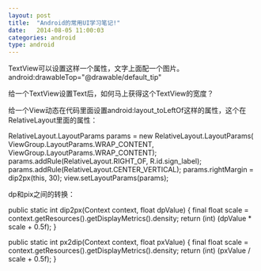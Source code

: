 ```yaml
---
layout: post
title:  "Android的常用UI学习笔记!"
date:   2014-08-05 11:00:03
categories: android
type: android
---
```


TextView可以设置这样一个属性，文字上面配一个图片。
android:drawableTop="@drawable/default_tip"

给一个TextView设置Text后，如何马上获得这个TextView的宽度？

给一个View动态在代码里面设置android:layout_toLeftOf这样的属性，这个在RelativeLayout里面的属性：  

RelativeLayout.LayoutParams params = new RelativeLayout.LayoutParams(
                    ViewGroup.LayoutParams.WRAP_CONTENT,
                    ViewGroup.LayoutParams.WRAP_CONTENT);
params.addRule(RelativeLayout.RIGHT_OF, R.id.sign_label);
params.addRule(RelativeLayout.CENTER_VERTICAL);
params.rightMargin = dip2px(this, 30);
view.setLayoutParams(params);


dp和pix之间的转换：  

public static int dip2px(Context context, float dpValue) {
	final float scale = context.getResources().getDisplayMetrics().density;
	return (int) (dpValue * scale + 0.5f);
}

public static int px2dip(Context context, float pxValue) {
	final float scale = context.getResources().getDisplayMetrics().density;
	return (int) (pxValue / scale + 0.5f);
}